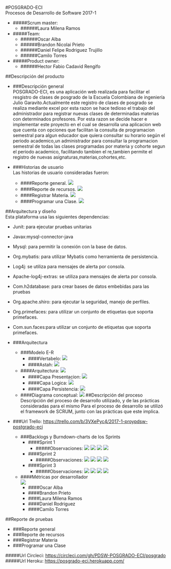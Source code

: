 #POSGRADO-ECI  
Procesos de Desarrollo de Software 2017-1  
* #####Scrum master:  
	* ######Laura Milena Ramos   
* #####Team:  
	* ######Oscar Alba  
	* ######Brandon Nicolai Prieto  
    * ######Daniel Felipe Rodriguez Trujillo  
    * ######Camilo Torres  
* #####Product owner:  
	* ######Hector Fabio Cadavid Rengifo

##Descripción del producto  
* ###Descripción general  
   POSGRADO-ECI, es una aplicación web realizada para facilitar  el resgistro de clases de posgrado de la Escuela    Colombiana de ingeniería Julio Garavito.Actualmente este registro de clases de posgrado se realiza mediante excel por esta razon se hace tedioso el trabajo del administrador para registrar nuevas clases de determinadas materias con determinados profesores. Por esta razon se decide hacer e implementar este proyecto en el cual se desarrolla una aplicacion web que cuenta con opciones que facilitan la consulta de programacion semestral para algun educador que quiera consultar su horario según el periodo academico,un administrador para consultar la programacion semestral de todas las clases programadas por materia y cohorte segun el periodo academico, facilitando tambien el re,tambien permite el registro de nuevas asignaturas,materias,cohortes,etc.  

* ###Historias de usuario  
   Las historias de usuario consideradas fueron:
	* ####Reporte general.
	![](img/ReporteGeneral.PNG)
	* ####Reporte de recursos.
	![](img/ReporteRecursos.PNG)
	* ####Registrar Materia.
	![](img/RegistrarMateria.PNG)
	* ####Programar una Clase.
	![](img/ProgramarClase.PNG)

##Arquitectura y diseño  
Esta plataforma usa las siguientes dependencias:
* Junit: para ejecutar pruebas unitarias
* Javax:mysql-connector-java
* Mysql: para permitir la conexión con la base de datos.
* Org.mybatis: para utilizar Mybatis como herramienta de persistencia.
* Log4j: se utiliza para mensajes de alerta por consola.
* Apache-log4j-extras: se utiliza para mensajes de alerta por consola.
* Com.h2database: para crear bases de datos embebidas para las pruebas
* Org.apache.shiro: para ejecutar la seguridad, manejo de perfiles.
* Org.primefaces: para utilizar un conjunto de etiquetas que soporta primefaces.
* Com.sun.faces:para utilizar un conjunto de etiquetas que soporta primefaces.  

* ###Arquitectura 
	* ###Modelo E-R  
		* ####Vertabelo:
		![](img/BaseDeDatos.PNG)
		* ####Astah:
		![](img/ModeloE-R.png)
	* ####Arquitectura:
	![](img/Arquitectura.PNG)
    	* ####Capa Presentacion:
		![](img/Presentacion.png)
    	* ####Capa Logica:
		![](img/Logica.png)
    	* ####Capa Persistencia:
		![](img/Persistencia.png)
    * ####Diagrama conceptual:
	![](img/Entities.png)
##Descripción del proceso  
Descripción del proceso de desarrollo utilizado, y de las prácticas consideradas para el mismo Para el proceso de desarrollo se utilizó el framework de SCRUM, junto con las prácticas que este implica.
* ###Url Trello: https://trello.com/b/3VXePyc4/2017-1-proypdsw-postgrado-eci
  * ###Backlogs y Burndown-charts de los Sprints
  	* ####Sprint 1
  		* #####Observaciones:
	![](img/reporte1.PNG)
    ![](img/backlog1.PNG)
    ![](img/Sprint1Backlog.png)
    ![](img/sprint1.PNG)
	* ####Sprint 2
		* #####Observaciones:
	![](img/reporte2.PNG)
    ![](img/backlog2.PNG)
	![](img/Sprint2Backlog.png)
  	![](img/sprint2.PNG)
	* ####Sprint 3
		* #####Observaciones:
	![](img/reporte3.PNG)
	![](img/backlog3.PNG)
	![](img/Sprint3Backlog.png)
  	![](img/sprint3.PNG)
  * ####Métricas por desarrollador  
  ![](img/metricas.png)
  	*	####Oscar Alba
  	*	####Brandon Prieto
  	*	####Laura Milena Ramos
  	*	####Daniel Rodriguez
  	*	####Camilo Torres

##Reporte de pruebas  
* ###Reporte general  
* ###Reporte de recursos  
* ###Registrar Materia  
* ###Programar una Clase  

#####Url Circleci:  https://circleci.com/gh/PDSW-POSGRADO-ECI/posgrado
#####Url Heroku:  https://posgrado-eci.herokuapp.com/
